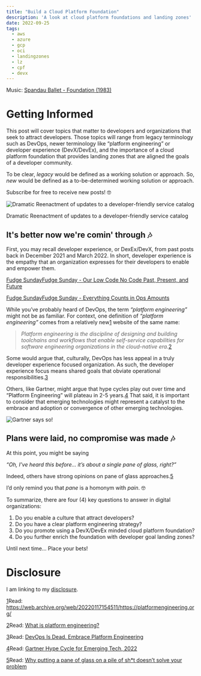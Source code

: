 ```yaml
---
title: "Build a Cloud Platform Foundation"
description: 'A look at cloud platform foundations and landing zones'
date: 2022-09-25
tags:
  - aws
  - azure
  - gcp
  - oci
  - landingzones
  - lz
  - cpf
  - devx
---
```


Music: [Spandau Ballet - Foundation (1983)](https://www.youtube.com/watch?v=XbdHH-MbNrI)

Getting Informed
================

This post will cover topics that matter to developers and organizations that seek to attract developers. Those topics will range from legacy terminology such as DevOps, newer terminology like “platform engineering” or developer experience (DevX/DevEx), and the importance of a cloud platform foundation that provides landing zones that are aligned the goals of a developer community.

To be clear, *legacy* would be defined as a working solution or approach. So, *new* would be defined as a to-be-determined working solution or approach.

Subscribe for free to receive new posts! 🤓

![Dramatic Reenactment of updates to a developer-friendly service catalog](/assets/images/screenshots/2024-07-08-18-34-54.png)

Dramatic Reenactment of updates to a developer-friendly service catalog

It's better now we're comin' through 🎶
------------------------------------

First, you may recall developer experience, or DexEx/DevX, from past posts back in December 2021 and March 2022. In short, developer experience is the empathy that an organization expresses for their developers to enable and empower them.

[Fudge SundayFudge Sunday - Our Low Code No Code Past, Present, and Future](https://sunday.fudge.org/p/fudge-sunday-our-low-code-no-code-past-present-and-future-904238?utm_source=substack&utm_campaign=post_embed&utm_medium=web)

[Fudge SundayFudge Sunday - Everything Counts in Ops Amounts](https://sunday.fudge.org/p/fudge-sunday-everything-counts-in-ops-amounts-1073115?utm_source=substack&utm_campaign=post_embed&utm_medium=web)

While you’ve probably heard of DevOps, the term *“platform engineering”* might not be as familiar. For context, one definition of *“platform engineering”* comes from a relatively new[1](#footnote-1) website of the same name:


> *Platform engineering is the discipline of designing and building toolchains and workflows that enable self-service capabilities for software engineering organizations in the cloud-native era.*[2](#footnote-2)
> 
> 

Some would argue that, culturally, DevOps has less appeal in a truly developer experience focused organization. As such, the developer experience focus means shared goals that obviate operational responsibilities.[3](#footnote-3) 

Others, like Gartner, might argue that hype cycles play out over time and “Platform Engineering” will plateau in 2-5 years.[4](#footnote-4) That said, it is important to consider that emerging technologies might represent a catalyst to the embrace and adoption or convergence of other emerging technologies.

![Gartner says so!](/assets/images/screenshots/2024-07-08-18-37-28.png)


Plans were laid, no compromise was made 🎶
-----------------------------------------

At this point, you might be saying 

*“Oh, I’ve heard this before… it’s about a single pane of glass, right?”*

Indeed, others have strong opinions on pane of glass approaches.[5](#footnote-5)

I’d only remind you that *pane* is a homonym with *pain*. 🤓

To summarize, there are four (4) key questions to answer in digital organizations:

1. Do you enable a culture that attract developers?
2. Do you have a clear platform engineering strategy?
3. Do you promote using a DevX/DevEx minded cloud platform foundation?
4. Do you further enrich the foundation with developer goal landing zones?

Until next time… Place your bets!

Disclosure
==========

I am linking to my [disclosure](https://jaycuthrell.com/disclosure/?utm_campaign=Fudge%20Sunday&utm_medium=email&utm_source=Revue%20newsletter).

[1](#footnote-anchor-1)Read: <https://web.archive.org/web/20220117154511/https://platformengineering.org/>

[2](#footnote-anchor-2)Read: [What is platform engineering?](https://platformengineering.org/blog/what-is-platform-engineering)

[3](#footnote-anchor-3)Read: [DevOps Is Dead. Embrace Platform Engineering](https://thenewstack.io/devops-is-dead-embrace-platform-engineering/)

[4](#footnote-anchor-4)Read: [Gartner Hype Cycle for Emerging Tech, 2022](https://www.gartner.com/en/articles/what-s-new-in-the-2022-gartner-hype-cycle-for-emerging-technologies)

[5](#footnote-anchor-5)Read: [Why putting a pane of glass on a pile of sh\*t doesn’t solve your problem](https://platformengineering.org/blog/why-putting-a-pane-of-glass-on-a-pile-of-shit-doesnt-solve-your-problem)

